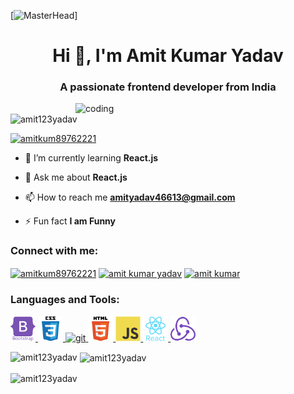 [![MasterHead](https://cdn.dribbble.com/users/2136630/screenshots/4389878/adopti_video_2.gif)]
<h1 align="center">Hi 👋, I'm Amit Kumar Yadav</h1>
<h3 align="center">A passionate frontend developer from India</h3>
<img align='right' alt='coding' width='400' src='https://cdn.dribbble.com/users/926537/screenshots/4502924/python-2.gif'>

<p align="left"> <img src="https://komarev.com/ghpvc/?username=amit123yadav&label=Profile%20views&color=0e75b6&style=flat" alt="amit123yadav" /> </p>

<p align="left"> <a href="https://twitter.com/amitkum89762221" target="blank"><img src="https://img.shields.io/twitter/follow/amitkum89762221?logo=twitter&style=for-the-badge" alt="amitkum89762221" /></a> </p>

- 🌱 I’m currently learning **React.js**

- 💬 Ask me about **React.js**

- 📫 How to reach me **amityadav46613@gmail.com**

- ⚡ Fun fact **I am Funny**

<h3 align="left">Connect with me:</h3>
<p align="left">
<a href="https://twitter.com/amitkum89762221" target="blank"><img align="center" src="https://raw.githubusercontent.com/rahuldkjain/github-profile-readme-generator/master/src/images/icons/Social/twitter.svg" alt="amitkum89762221" height="30" width="40" /></a>
<a href="https://linkedin.com/in/amit kumar yadav" target="blank"><img align="center" src="https://raw.githubusercontent.com/rahuldkjain/github-profile-readme-generator/master/src/images/icons/Social/linked-in-alt.svg" alt="amit kumar yadav" height="30" width="40" /></a>
<a href="https://instagram.com/amit kumar" target="blank"><img align="center" src="https://raw.githubusercontent.com/rahuldkjain/github-profile-readme-generator/master/src/images/icons/Social/instagram.svg" alt="amit kumar" height="30" width="40" /></a>
</p>

<h3 align="left">Languages and Tools:</h3>
<p align="left"> <a href="https://getbootstrap.com" target="_blank" rel="noreferrer"> <img src="https://raw.githubusercontent.com/devicons/devicon/master/icons/bootstrap/bootstrap-plain-wordmark.svg" alt="bootstrap" width="40" height="40"/> </a> <a href="https://www.w3schools.com/css/" target="_blank" rel="noreferrer"> <img src="https://raw.githubusercontent.com/devicons/devicon/master/icons/css3/css3-original-wordmark.svg" alt="css3" width="40" height="40"/> </a> <a href="https://git-scm.com/" target="_blank" rel="noreferrer"> <img src="https://www.vectorlogo.zone/logos/git-scm/git-scm-icon.svg" alt="git" width="40" height="40"/> </a> <a href="https://www.w3.org/html/" target="_blank" rel="noreferrer"> <img src="https://raw.githubusercontent.com/devicons/devicon/master/icons/html5/html5-original-wordmark.svg" alt="html5" width="40" height="40"/> </a> <a href="https://developer.mozilla.org/en-US/docs/Web/JavaScript" target="_blank" rel="noreferrer"> <img src="https://raw.githubusercontent.com/devicons/devicon/master/icons/javascript/javascript-original.svg" alt="javascript" width="40" height="40"/> </a> <a href="https://reactjs.org/" target="_blank" rel="noreferrer"> <img src="https://raw.githubusercontent.com/devicons/devicon/master/icons/react/react-original-wordmark.svg" alt="react" width="40" height="40"/> </a> <a href="https://redux.js.org" target="_blank" rel="noreferrer"> <img src="https://raw.githubusercontent.com/devicons/devicon/master/icons/redux/redux-original.svg" alt="redux" width="40" height="40"/> </a> </p>

<p><img align="left" src="https://github-readme-stats.vercel.app/api/top-langs?username=amit123yadav&show_icons=true&locale=en&layout=compact" alt="amit123yadav" /></p>

<p>&nbsp;<img align="center" src="https://github-readme-stats.vercel.app/api?username=amit123yadav&show_icons=true&locale=en" alt="amit123yadav" /></p>

<p><img align="center" src="https://github-readme-streak-stats.herokuapp.com/?user=amit123yadav&" alt="amit123yadav" /></p>

